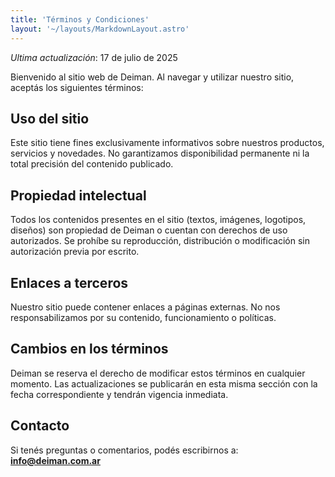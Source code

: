 ```yaml
---
title: 'Términos y Condiciones'
layout: '~/layouts/MarkdownLayout.astro'
---
```


_Ultima actualización_: 17 de julio de 2025

Bienvenido al sitio web de Deiman. Al navegar y utilizar nuestro sitio, aceptás los siguientes términos:

## Uso del sitio

Este sitio tiene fines exclusivamente informativos sobre nuestros productos, servicios y novedades. No garantizamos disponibilidad permanente ni la total precisión del contenido publicado.

## Propiedad intelectual

Todos los contenidos presentes en el sitio (textos, imágenes, logotipos, diseños) son propiedad de Deiman o cuentan con derechos de uso autorizados. Se prohíbe su reproducción, distribución o modificación sin autorización previa por escrito.

## Enlaces a terceros

Nuestro sitio puede contener enlaces a páginas externas. No nos responsabilizamos por su contenido, funcionamiento o políticas.

## Cambios en los términos

Deiman se reserva el derecho de modificar estos términos en cualquier momento. Las actualizaciones se publicarán en esta misma sección con la fecha correspondiente y tendrán vigencia inmediata.

## Contacto

Si tenés preguntas o comentarios, podés escribirnos a:  
**info@deiman.com.ar**
